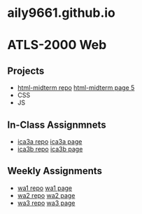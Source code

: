 # aily9661.github.io
# ATLS-2000 Web
## Projects
- <a href="/html-midterm/">html-midterm repo</a> <a href="/html-midterm/page5.html">html-midterm page 5</a>
- CSS
- JS
## In-Class Assignmnets
- <a href="/ica/ica3a.html">ica3a repo</a> <a href="http://aily9661.github.io/ica/ica3a.html">ica3a page</a>
- <a href="/ica/ica3b-part2/ica3b.html">ica3b repo</a> <a href="http://aily9661.github.io/ica/ica3b-part2/ica3b.html">ica3b page</a>
## Weekly Assignments
- <a href="/wa/wa1.html">wa1 repo</a> <a href="http://aily9661.github.io/wa/wa1.html">wa1 page</a>
- <a href="/wa/wa2.html">wa2 repo</a> <a href="http://aily9661.github.io/wa/wa2.html">wa2 page</a>
- <a href="/wa/wa3.html">wa3 repo</a> <a href="http://aily9661.github.io/wa/wa3.html">wa3 page</a>
